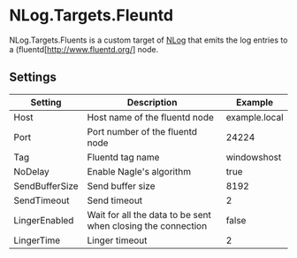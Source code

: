 NLog.Targets.Fleuntd
====================

NLog.Targets.Fluents is a custom target of [NLog](https://github.com/nlog/NLog) that emits the log entries to a (fluentd[http://www.fluentd.org/] node.

Settings
--------

Setting           | Description                                                  | Example       
----------------- | -----------------------------------------------------------  | --------------
Host              | Host name of the fluentd node                                | example.local
Port              | Port number of the fluentd node                              | 24224
Tag               | Fluentd tag name                                             | windowshost
NoDelay           | Enable Nagle's algorithm                                     | true
SendBufferSize    | Send buffer size                                             | 8192
SendTimeout       | Send timeout                                                 | 2
LingerEnabled     | Wait for all the data to be sent when closing the connection | false
LingerTime        | Linger timeout                                               | 2

